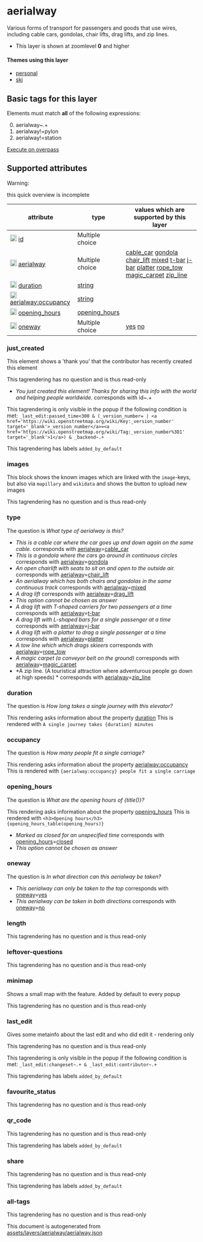 [//]: # (WARNING: this file is automatically generated. Please find the sources at the bottom and edit those sources)

 aerialway 
===========





Various forms of transport for passengers and goods that use wires, including cable cars, gondolas, chair lifts, drag lifts, and zip lines. 






  - This layer is shown at zoomlevel **0** and higher




#### Themes using this layer 





  - [personal](https://mapcomplete.org/personal)
  - [ski](https://mapcomplete.org/ski)




 Basic tags for this layer 
---------------------------



Elements must match **all** of the following expressions:

0. aerialway~.+
1. aerialway!=pylon
2. aerialway!=station

[Execute on overpass](http://overpass-turbo.eu/?Q=%5Bout%3Ajson%5D%5Btimeout%3A90%5D%3B%28%20%20%20%20nwr%5B%22aerialway%22%5D%5B%22aerialway%22!%3D%22pylon%22%5D%5B%22aerialway%22!%3D%22station%22%5D%28%7B%7Bbbox%7D%7D%29%3B%0A%29%3Bout%20body%3B%3E%3Bout%20skel%20qt%3B)



 Supported attributes 
----------------------



Warning: 

this quick overview is incomplete



attribute | type | values which are supported by this layer
----------- | ------ | ------------------------------------------
[<img src='https://mapcomplete.org/assets/svg/statistics.svg' height='18px'>](https://taginfo.openstreetmap.org/keys/id#values) [id](https://wiki.openstreetmap.org/wiki/Key:id) | Multiple choice | 
[<img src='https://mapcomplete.org/assets/svg/statistics.svg' height='18px'>](https://taginfo.openstreetmap.org/keys/aerialway#values) [aerialway](https://wiki.openstreetmap.org/wiki/Key:aerialway) | Multiple choice | [cable_car](https://wiki.openstreetmap.org/wiki/Tag:aerialway%3Dcable_car) [gondola](https://wiki.openstreetmap.org/wiki/Tag:aerialway%3Dgondola) [chair_lift](https://wiki.openstreetmap.org/wiki/Tag:aerialway%3Dchair_lift) [mixed](https://wiki.openstreetmap.org/wiki/Tag:aerialway%3Dmixed) [t-bar](https://wiki.openstreetmap.org/wiki/Tag:aerialway%3Dt-bar) [j-bar](https://wiki.openstreetmap.org/wiki/Tag:aerialway%3Dj-bar) [platter](https://wiki.openstreetmap.org/wiki/Tag:aerialway%3Dplatter) [rope_tow](https://wiki.openstreetmap.org/wiki/Tag:aerialway%3Drope_tow) [magic_carpet](https://wiki.openstreetmap.org/wiki/Tag:aerialway%3Dmagic_carpet) [zip_line](https://wiki.openstreetmap.org/wiki/Tag:aerialway%3Dzip_line)
[<img src='https://mapcomplete.org/assets/svg/statistics.svg' height='18px'>](https://taginfo.openstreetmap.org/keys/duration#values) [duration](https://wiki.openstreetmap.org/wiki/Key:duration) | [string](../SpecialInputElements.md#string) | 
[<img src='https://mapcomplete.org/assets/svg/statistics.svg' height='18px'>](https://taginfo.openstreetmap.org/keys/aerialway:occupancy#values) [aerialway:occupancy](https://wiki.openstreetmap.org/wiki/Key:aerialway:occupancy) | [string](../SpecialInputElements.md#string) | 
[<img src='https://mapcomplete.org/assets/svg/statistics.svg' height='18px'>](https://taginfo.openstreetmap.org/keys/opening_hours#values) [opening_hours](https://wiki.openstreetmap.org/wiki/Key:opening_hours) | [opening_hours](../SpecialInputElements.md#opening_hours) | 
[<img src='https://mapcomplete.org/assets/svg/statistics.svg' height='18px'>](https://taginfo.openstreetmap.org/keys/oneway#values) [oneway](https://wiki.openstreetmap.org/wiki/Key:oneway) | Multiple choice | [yes](https://wiki.openstreetmap.org/wiki/Tag:oneway%3Dyes) [no](https://wiki.openstreetmap.org/wiki/Tag:oneway%3Dno)




### just_created 



This element shows a 'thank you' that the contributor has recently created this element

This tagrendering has no question and is thus read-only





  - *You just created this element! Thanks for sharing this info with the world and helping people worldwide.*  corresponds with  id~.+


This tagrendering is only visible in the popup if the following condition is met: `_last_edit:passed_time<300 & (_version_number= | <a href='https://wiki.openstreetmap.org/wiki/Key:_version_number' target='_blank'>_version_number</a>=<a href='https://wiki.openstreetmap.org/wiki/Tag:_version_number%3D1' target='_blank'>1</a>) & _backend~.+`

This tagrendering has labels  `added_by_default`



### images 



This block shows the known images which are linked with the `image`-keys, but also via `mapillary` and `wikidata` and shows the button to upload new images

This tagrendering has no question and is thus read-only





### type 



The question is  *What type of aerialway is this?*





  - *This is a cable car where the car goes up and down again on the same cable.*  corresponds with  <a href='https://wiki.openstreetmap.org/wiki/Key:aerialway' target='_blank'>aerialway</a>=<a href='https://wiki.openstreetmap.org/wiki/Tag:aerialway%3Dcable_car' target='_blank'>cable_car</a>
  - *This is a gondola where the cars go around in continuous circles*  corresponds with  <a href='https://wiki.openstreetmap.org/wiki/Key:aerialway' target='_blank'>aerialway</a>=<a href='https://wiki.openstreetmap.org/wiki/Tag:aerialway%3Dgondola' target='_blank'>gondola</a>
  - *An open chairlift with seats to sit on and open to the outside air.*  corresponds with  <a href='https://wiki.openstreetmap.org/wiki/Key:aerialway' target='_blank'>aerialway</a>=<a href='https://wiki.openstreetmap.org/wiki/Tag:aerialway%3Dchair_lift' target='_blank'>chair_lift</a>
  - *An aerialway which has both chairs and gondolas in the same continuous track*  corresponds with  <a href='https://wiki.openstreetmap.org/wiki/Key:aerialway' target='_blank'>aerialway</a>=<a href='https://wiki.openstreetmap.org/wiki/Tag:aerialway%3Dmixed' target='_blank'>mixed</a>
  - *A drag lift*  corresponds with  <a href='https://wiki.openstreetmap.org/wiki/Key:aerialway' target='_blank'>aerialway</a>=<a href='https://wiki.openstreetmap.org/wiki/Tag:aerialway%3Ddrag_lift' target='_blank'>drag_lift</a>
  - _This option cannot be chosen as answer_
  - *A drag lift with T-shaped carriers for two passengers at a time*  corresponds with  <a href='https://wiki.openstreetmap.org/wiki/Key:aerialway' target='_blank'>aerialway</a>=<a href='https://wiki.openstreetmap.org/wiki/Tag:aerialway%3Dt-bar' target='_blank'>t-bar</a>
  - *A drag lift with L-shaped bars for a single passenger at a time*  corresponds with  <a href='https://wiki.openstreetmap.org/wiki/Key:aerialway' target='_blank'>aerialway</a>=<a href='https://wiki.openstreetmap.org/wiki/Tag:aerialway%3Dj-bar' target='_blank'>j-bar</a>
  - *A drag lift with a platter to drag a single passenger at a time*  corresponds with  <a href='https://wiki.openstreetmap.org/wiki/Key:aerialway' target='_blank'>aerialway</a>=<a href='https://wiki.openstreetmap.org/wiki/Tag:aerialway%3Dplatter' target='_blank'>platter</a>
  - *A tow line which which drags skieers*  corresponds with  <a href='https://wiki.openstreetmap.org/wiki/Key:aerialway' target='_blank'>aerialway</a>=<a href='https://wiki.openstreetmap.org/wiki/Tag:aerialway%3Drope_tow' target='_blank'>rope_tow</a>
  - *A magic carpet (a conveyor belt on the ground)*  corresponds with  <a href='https://wiki.openstreetmap.org/wiki/Key:aerialway' target='_blank'>aerialway</a>=<a href='https://wiki.openstreetmap.org/wiki/Tag:aerialway%3Dmagic_carpet' target='_blank'>magic_carpet</a>
  - *A zip line. (A touristical attraction where adventurous people go down at high speeds) *  corresponds with  <a href='https://wiki.openstreetmap.org/wiki/Key:aerialway' target='_blank'>aerialway</a>=<a href='https://wiki.openstreetmap.org/wiki/Tag:aerialway%3Dzip_line' target='_blank'>zip_line</a>




### duration 



The question is  *How long takes a single journey with this elevator?*

This rendering asks information about the property  [duration](https://wiki.openstreetmap.org/wiki/Key:duration) This is rendered with  `A single journey takes {duration} minutes`



### occupancy 



The question is  *How many people fit a single carriage?*

This rendering asks information about the property  [aerialway:occupancy](https://wiki.openstreetmap.org/wiki/Key:aerialway:occupancy) This is rendered with  `{aerialway:occupancy} people fit a single carriage`



### opening_hours 



The question is  *What are the opening hours of {title()}?*

This rendering asks information about the property  [opening_hours](https://wiki.openstreetmap.org/wiki/Key:opening_hours) This is rendered with  `<h3>Opening hours</h3>{opening_hours_table(opening_hours)}`



  - *Marked as closed for an unspecified time*  corresponds with  <a href='https://wiki.openstreetmap.org/wiki/Key:opening_hours' target='_blank'>opening_hours</a>=<a href='https://wiki.openstreetmap.org/wiki/Tag:opening_hours%3Dclosed' target='_blank'>closed</a>
  - _This option cannot be chosen as answer_




### oneway 



The question is  *In what direction can this aerialway be taken?*





  - *This aerialway can only be taken to the top*  corresponds with  <a href='https://wiki.openstreetmap.org/wiki/Key:oneway' target='_blank'>oneway</a>=<a href='https://wiki.openstreetmap.org/wiki/Tag:oneway%3Dyes' target='_blank'>yes</a>
  - *This aerialway can be taken in both directions*  corresponds with  <a href='https://wiki.openstreetmap.org/wiki/Key:oneway' target='_blank'>oneway</a>=<a href='https://wiki.openstreetmap.org/wiki/Tag:oneway%3Dno' target='_blank'>no</a>




### length 



This tagrendering has no question and is thus read-only





### leftover-questions 



This tagrendering has no question and is thus read-only





### minimap 



Shows a small map with the feature. Added by default to every popup

This tagrendering has no question and is thus read-only





### last_edit 



Gives some metainfo about the last edit and who did edit it - rendering only

This tagrendering has no question and is thus read-only



This tagrendering is only visible in the popup if the following condition is met: `_last_edit:changeset~.+ & _last_edit:contributor~.+`

This tagrendering has labels  `added_by_default`



### favourite_status 



This tagrendering has no question and is thus read-only





### qr_code 



This tagrendering has no question and is thus read-only



This tagrendering has labels  `added_by_default`



### share 



This tagrendering has no question and is thus read-only



This tagrendering has labels  `added_by_default`



### all-tags 



This tagrendering has no question and is thus read-only

 

This document is autogenerated from [assets/layers/aerialway/aerialway.json](https://github.com/pietervdvn/MapComplete/blob/develop/assets/layers/aerialway/aerialway.json)
